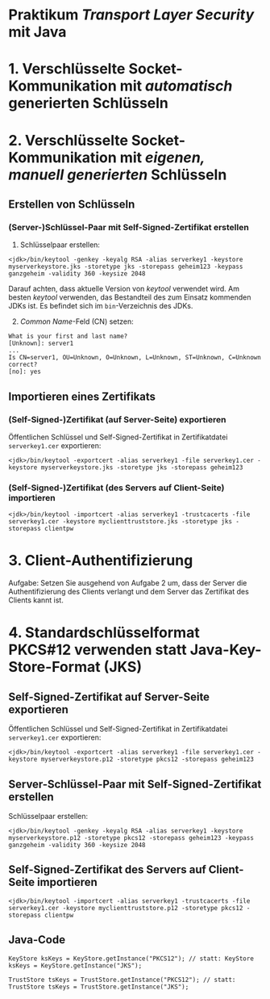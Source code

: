 # Praktikum *Transport Layer Security* mit Java

# 1. Verschlüsselte Socket-Kommunikation mit *automatisch* generierten Schlüsseln

# 2. Verschlüsselte Socket-Kommunikation mit *eigenen, manuell generierten* Schlüsseln

## Erstellen von Schlüsseln

### (Server-)Schlüssel-Paar mit Self-Signed-Zertifikat erstellen

1. Schlüsselpaar erstellen: 

```<jdk>/bin/keytool -genkey -keyalg RSA -alias serverkey1 -keystore myserverkeystore.jks -storetype jks -storepass geheim123 -keypass ganzgeheim -validity 360 -keysize 2048```

Darauf achten, dass aktuelle Version von *keytool* verwendet wird. Am besten *keytool* verwenden, das Bestandteil des zum Einsatz kommenden JDKs ist. Es befindet sich im `bin`-Verzeichnis des JDKs.

2. *Common Name*-Feld (CN) setzen:
```
What is your first and last name?
[Unknown]: server1
...
Is CN=server1, OU=Unknown, O=Unknown, L=Unknown, ST=Unknown, C=Unknown correct?
[no]: yes
```

## Importieren eines Zertifikats

### (Self-Signed-)Zertifikat (auf Server-Seite) exportieren

Öffentlichen Schlüssel und Self-Signed-Zertifikat in Zertifikatdatei `serverkey1.cer` exportieren:

```<jdk>/bin/keytool -exportcert -alias serverkey1 -file serverkey1.cer -keystore myserverkeystore.jks -storetype jks -storepass geheim123```

### (Self-Signed-)Zertifikat (des Servers auf Client-Seite) importieren

```<jdk>/bin/keytool -importcert -alias serverkey1 -trustcacerts -file serverkey1.cer -keystore myclienttruststore.jks -storetype jks -storepass clientpw```

# 3. Client-Authentifizierung

Aufgabe: Setzen Sie ausgehend von Aufgabe 2 um, dass der Server die Authentifizierung des Clients verlangt und dem Server das Zertifikat des Clients kannt ist. 

# 4. Standardschlüsselformat PKCS#12 verwenden statt Java-Key-Store-Format (JKS)

## Self-Signed-Zertifikat auf Server-Seite exportieren

Öffentlichen Schlüssel und Self-Signed-Zertifikat in Zertifikatdatei `serverkey1.cer` exportieren: 

```<jdk>/bin/keytool -exportcert -alias serverkey1 -file serverkey1.cer -keystore myserverkeystore.p12 -storetype pkcs12 -storepass geheim123```

## Server-Schlüssel-Paar mit Self-Signed-Zertifikat erstellen

Schlüsselpaar erstellen:

```<jdk>/bin/keytool -genkey -keyalg RSA -alias serverkey1 -keystore myserverkeystore.p12 -storetype pkcs12 -storepass geheim123 -keypass ganzgeheim -validity 360 -keysize 2048```

## Self-Signed-Zertifikat des Servers auf Client-Seite importieren

```<jdk>/bin/keytool -importcert -alias serverkey1 -trustcacerts -file serverkey1.cer -keystore myclienttruststore.p12 -storetype pkcs12 -storepass clientpw```

## Java-Code

```
KeyStore ksKeys = KeyStore.getInstance("PKCS12"); // statt: KeyStore ksKeys = KeyStore.getInstance("JKS");

TrustStore tsKeys = TrustStore.getInstance("PKCS12"); // statt: TrustStore tsKeys = TrustStore.getInstance("JKS");
```
